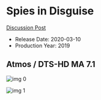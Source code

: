 # Spies in Disguise

[Discussion Post](https://www.avsforum.com/threads/bass-eq-for-filtered-movies.2995212/post-59312546)

* Release Date: 2020-03-10
* Production Year: 2019

## Atmos / DTS-HD MA 7.1

![img 0](https://i.imgur.com/VYtxu5r.jpg)

![img 1](https://i.imgur.com/uXEOtUM.png)

